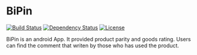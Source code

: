 # BiPin
[![Build Status](https://travis-ci.org/vongola12324/BiPin.svg?branch=master)](https://travis-ci.org/vongola12324/BiPin)
[![Dependency Status](https://www.versioneye.com/user/projects/5546359a5d4f9a0b99000151/badge.svg?style=flat)](https://www.versioneye.com/user/projects/5546359a5d4f9a0b99000151)
[![License](https://img.shields.io/badge/license-GPLv3-blue.svg)](http://shields.io/)

BiPin is an android App. It provided product parity and goods rating. Users can find the comment that writen by those who has used the product.
